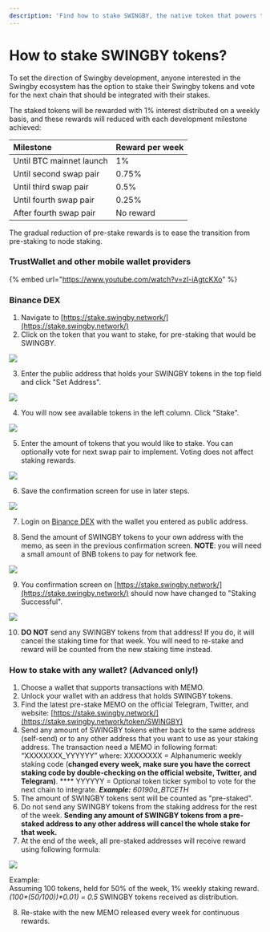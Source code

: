 ```yaml
---
description: 'Find how to stake SWINGBY, the native token that powers the Swingby ecosystem.'
---
```


# How to stake SWINGBY tokens?

To set the direction of Swingby development, anyone interested in the Swingby ecosystem has  the option to stake their Swingby tokens and vote for the next chain that should be integrated with their stakes. 

The staked tokens will be rewarded with 1% interest distributed on a weekly basis, and these rewards will reduced with each development milestone achieved:

| Milestone | Reward per week |
| :--- | :--- |
| Until BTC mainnet launch | 1% |
| Until second swap pair | 0.75% |
| Until third swap pair | 0.5% |
| Until fourth swap pair | 0.25% |
| After fourth swap pair | No reward |

The gradual reduction of pre-stake rewards is to ease the transition from pre-staking to node staking.

### TrustWallet and other mobile wallet providers

{% embed url="https://www.youtube.com/watch?v=zI-iAgtcKXo" %}

### Binance DEX

1. Navigate to [https://stake.swingby.network/](https://stake.swingby.network/)
2. Click on the token that you want to stake, for pre-staking that would be SWINGBY.

![](../.gitbook/assets/32.png)

3. Enter the public address that holds your SWINGBY tokens in the top field and click "Set Address".

![](../.gitbook/assets/image%20%286%29.png)

4. You will now see available tokens in the left column. Click "Stake".

![](../.gitbook/assets/image%20%283%29.png)

5. Enter the amount of tokens that you would like to stake. You can optionally vote for next swap pair to implement. Voting does not affect staking rewards.

![](../.gitbook/assets/34.png)

6. Save the confirmation screen for use in later steps.

![](../.gitbook/assets/35.png)

7. Login on [Binance DEX](https://www.binance.org/) with the wallet you entered as public address.

8. Send the amount of SWINGBY tokens to your own address with the memo, as seen in the previous confirmation screen. **NOTE**: you will need a small amount of BNB tokens to pay for network fee.

![](../.gitbook/assets/36.png)

9. You confirmation screen on [https://stake.swingby.network/](https://stake.swingby.network/) should now have changed to "Staking Successful".

![](../.gitbook/assets/image%20%284%29.png)

10. **DO NOT** send any SWINGBY tokens from that address! If you do, it will cancel the staking time for that week. You will need to re-stake and reward will be counted from the new staking time instead.

### How to stake with any wallet? \(Advanced only!\) 

1. Choose a wallet that supports transactions with MEMO.
2. Unlock your wallet with an address that holds SWINGBY tokens.
3. Find the latest pre-stake MEMO on the official Telegram, Twitter, and website: [https://stake.swingby.network/](https://stake.swingby.network/token/SWINGBY)
4. Send any amount of SWINGBY tokens either back to the same address \(self-send\) or to any other address that you want to use as your staking address. The transaction need a MEMO in following format: “XXXXXXXX\_YYYYYY” where: XXXXXXXX = Alphanumeric weekly staking code \(**changed every week, make sure you have the correct staking code by double-checking on the official website, Twitter, and Telegram\)**. **** YYYYYY = Optional token ticker symbol to vote for the next chain to integrate. _**Example:** 60190a\_BTCETH_
5. The amount of SWINGBY tokens sent will be counted as "pre-staked". 
6. Do not send any SWINGBY tokens from the staking address for the rest of the week. **Sending any amount of SWINGBY tokens from a pre-staked address to any other address will cancel the whole stake for that week.**
7. At the end of the week, all pre-staked addresses will receive reward using following formula:

![](../.gitbook/assets/formula.png)

Example:  
Assuming 100 tokens, held for 50% of the week, 1% weekly staking reward.  
_\(100\*\(50/100\)\)\*0.01\) = 0.5_  SWINGBY tokens received as distribution.

   8. Re-stake with the new MEMO released every week for continuous rewards.

